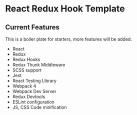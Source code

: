 # React Redux Hook Template

## Current Features
This is a boiler plate for starters, more features will be added.
* React
* Redux
* Redux Hooks
* Redux Thunk Middleware
* SCSS support
* Jest
* React Testing Library
* Webpack 4
* Webpack Dev Server
* Redux Devtools
* ESLint configuration
* JS, CSS Code minification
